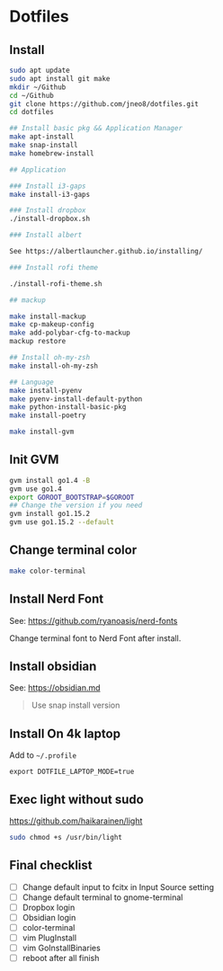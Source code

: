 # Dotfiles

## Install 

```bash
sudo apt update
sudo apt install git make
mkdir ~/Github
cd ~/Github
git clone https://github.com/jneo8/dotfiles.git
cd dotfiles

## Install basic pkg && Application Manager
make apt-install
make snap-install
make homebrew-install

## Application

### Install i3-gaps
make install-i3-gaps

### Install dropbox
./install-dropbox.sh

### Install albert

See https://albertlauncher.github.io/installing/

### Install rofi theme

./install-rofi-theme.sh

## mackup

make install-mackup
make cp-makeup-config
make add-polybar-cfg-to-mackup
mackup restore

## Install oh-my-zsh 
make install-oh-my-zsh

## Language
make install-pyenv
make pyenv-install-default-python
make python-install-basic-pkg
make install-poetry

make install-gvm
```

## Init GVM 

```bash
gvm install go1.4 -B
gvm use go1.4
export GOROOT_BOOTSTRAP=$GOROOT
## Change the version if you need
gvm install go1.15.2
gvm use go1.15.2 --default
```

## Change terminal color

```bash
make color-terminal
```

## Install Nerd Font

See: https://github.com/ryanoasis/nerd-fonts

Change terminal font to Nerd Font after install.

## Install obsidian

See: https://obsidian.md
> Use snap install version

## Install On 4k laptop

Add to `~/.profile`

```
export DOTFILE_LAPTOP_MODE=true
```

## Exec light without sudo

https://github.com/haikarainen/light

```bash
sudo chmod +s /usr/bin/light
```


## Final checklist

* [ ] Change default input to fcitx in Input Source setting
* [ ] Change default terminal to gnome-terminal
* [ ] Dropbox login 
* [ ] Obsidian login
* [ ] color-terminal
* [ ] vim PlugInstall
* [ ] vim GoInstallBinaries
* [ ] reboot after all finish

